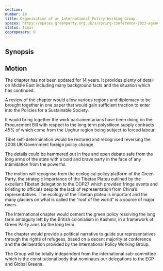 ```yaml
---
section:
number: 18
title: Organisation of an International Policy Working Group.
spaces: https://spaces.greenparty.org.uk/s/spring-conference-2023-agenda-forum/?contentId=119246
status: final
coproposers: 0
---
```

## Synopsis


## Motion
The chapter has not been updated for 14 years. It provides plenty of detail on Middle East including many background facts and the situation which has continued.

A review of the chapter would allow various regions and diplomacy to be brought together in one paper that would gain sufficient traction to enter into the Policies for a Sustainable Society.

It would bring together the work parliamentarians have been doing on the Procurement Bill with respect to the long term polysilicon supply contracts 45% of which come from the Uyghur region being subject to forced labour.

Tibet self-determination would be restored and recognised reversing the 2008 UK Government foreign policy change.

The details could be hammered out in free and open debate safe from the long arms of the state with a bold and brave party in the face of any intimidation from the powerful.

The motion will recognise from the ecological policy platform of the Green Party, the strategic importance of the Tibetan Plateu outlined by the excellent Tibetan delegation to the COP27 which provided fringe events and briefing to officials despite the lack of representation from China’s representatives. The ecology of the Tibetan plateu is important and the many glaciers on what is called the “roof of the world” is a source of major rivers.

The International chapter would cement the green policy resolving the long term ambiguity left by the British colonialism in Kashmir, in a framework of Green Party aims for the long term.

The chapter would provide a political narrative to guide our representatives through the rights of refugees, based on a decent majority at conference and the deliberation provided by the International Policy Working Group.

The Group will be totally independent from the international sub-committee which is the constitutional body that nominates our delegations to the EGP and Global Greens.
